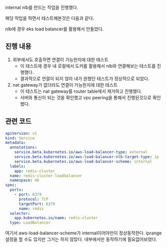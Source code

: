 internal nlb를 만드는 작업을 진행했다.

해당 작업을 하면서 테스트해본것은 다음과 같다.

nlb에 경우 eks load balancer를 활용해서 만들었다.

## 진행 내용

1. 외부에서도 호출하면 연결이 가능한지에 대한 테스트
   - 이 테스트에 경우 내 로컬에서 도커를 활용해서 nlb와 연결해보는 테스트를 진행했다.
   - 결과적으로 연결이 되지 않아 내가 원했던 테스트가 정상적으로 되었다.
2. nat gateway가 없더라도 연결이 가능한지에 대한 테스트
   - 이 테스트는 nat gateway를 router table에서 제거하고 진행했다.
   - 서버와 통신이 되는 것을 확인했고 vpc peering을 통해서 진행된것으로 확인했다.

## 관련 코드

```yaml
apiVersion: v1
kind: Service
metadata:
  annotations:
    service.beta.kubernetes.io/aws-load-balancer-type: external
    service.beta.kubernetes.io/aws-load-balancer-nlb-target-type: ip
    service.beta.kubernetes.io/aws-load-balancer-scheme: internal
  labels:
    app: redis-cluster
  name: redis-cluster-loadbalancer
  namespace: db
spec:
  ports:
    - port: 6379
      protocol: TCP
      targetPort: 6379
      name: redis
  selector:
    app.kubernetes.io/name: redis-cluster
  type: LoadBalancer
```

여기서 aws-load-balancer-scheme가 internal이어야만이 정상동작한다.
iprange 설정을 할 수도 있지만 그거는 하지 않았다. 내부에서만 동작하기에 필요없어보였다.
